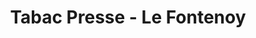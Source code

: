 ---
title: "Tabac Presse - Le Fontenoy"
url: /sable-sur-sarthe/tabac-presse-le-fontenoy/
shop: Zeitungen
---